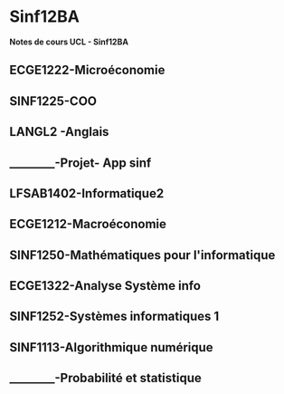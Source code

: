 # Sinf12BA
**Notes de cours UCL - Sinf12BA**

## ECGE1222-Microéconomie
## SINF1225-COO
## LANGL2  -Anglais
## ________-Projet- App sinf
## LFSAB1402-Informatique2

## ECGE1212-Macroéconomie 
## SINF1250-Mathématiques pour l'informatique
## ECGE1322-Analyse Système info
## SINF1252-Systèmes informatiques 1
## SINF1113-Algorithmique numérique
## ________-Probabilité et statistique
## 

